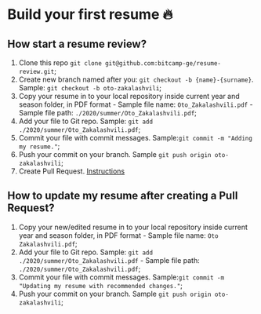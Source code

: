 # Build your first resume 🔥
## How start a resume review?
1. Clone this repo `git clone git@github.com:bitcamp-ge/resume-review.git`;
1. Create new branch named after you: `git checkout -b {name}-{surname}`. Sample: `git checkout -b oto-zakalashvili`;
1. Copy your resume in to your local repository inside current year and season folder, in PDF format - Sample file name: `Oto_Zakalashvili.pdf` - Sample file path: `./2020/summer/Oto_Zakalashvili.pdf`;
1. Add your file to Git repo. Sample: `git add ./2020/summer/Oto_Zakalashvili.pdf`;
1. Commit your file with commit messages. Sample:`git commit -m "Adding my resume."`;
1. Push your commit on your branch. Sample `git push origin oto-zakalashvili`;
1. Create Pull Request. [Instructions](https://docs.github.com/en/github/collaborating-with-issues-and-pull-requests/creating-a-pull-request)

## How to update my resume after creating a Pull Request?
1. Copy your new/edited resume in to your local repository inside current year and season folder, in PDF format - Sample file name: `Oto Zakalashvili.pdf`;
1. Add your file to Git repo. Sample: `git add ./2020/summer/Oto_Zakalashvili.pdf` - Sample file path: `./2020/summer/Oto_Zakalashvili.pdf`;
1. Commit your file with commit messages. Sample:`git commit -m "Updating my resume with recommended changes."`;
1. Push your commit on your branch. Sample `git push origin oto-zakalashvili`;
